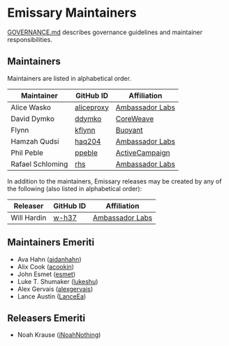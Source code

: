 # Emissary Maintainers

[GOVERNANCE.md](GOVERNANCE.md) describes governance guidelines and
maintainer responsibilities.

## Maintainers

Maintainers are listed in alphabetical order.

| Maintainer       | GitHub ID                                     | Affiliation                                         |
| ---------------- | --------------------------------------------- | --------------------------------------------------- |
| Alice Wasko      | [aliceproxy](https://github.com/aliceproxy)   | [Ambassador Labs](https://www.github.com/datawire/) |
| David Dymko      | [ddymko](https://github.com/ddymko)           | [CoreWeave](https://www.coreweave.com)              |
| Flynn            | [kflynn](https://github.com/kflynn)           | [Buoyant](https://www.buoyant.io)                   |
| Hamzah Qudsi     | [haq204](https://github.com/haq204)           | [Ambassador Labs](https://www.github.com/datawire/) |
| Phil Peble       | [ppeble](https://github.com/ppeble)           | [ActiveCampaign](https://www.activecampaign.com/)   |
| Rafael Schloming | [rhs](https://github.com/rhs)                 | [Ambassador Labs](https://www.github.com/datawire/) |



In addition to the maintainers, Emissary releases may be created by any
of the following (also listed in alphabetical order):

| Releaser     | GitHub ID                           | Affiliation                                         |
| ------------ | ----------------------------------- | --------------------------------------------------- |
| Will Hardin  | [w-h37](https://github.com/w-h37)   | [Ambassador Labs](https://www.github.com/datawire/) |

## Maintainers Emeriti

* Ava Hahn ([aidanhahn](https://github.com/aidanhahn))
* Alix Cook  ([acookin](https://github.com/acookin))
* John Esmet ([esmet](https://github.com/esmet))
* Luke T. Shumaker ([lukeshu](https://github.com/lukeshu))
* Alex Gervais ([alexgervais](https://github.com/alexgervais))
* Lance Austin ([LanceEa](https://github.com/LanceEa))

## Releasers Emeriti

* Noah Krause ([iNoahNothing](https://github.com/iNoahNothing))
